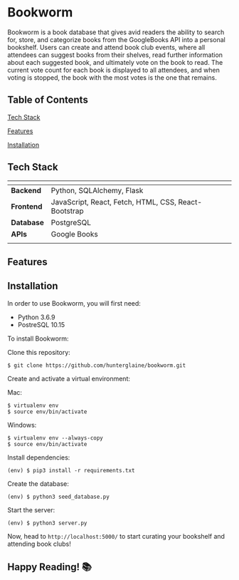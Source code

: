 Bookworm
======

Bookworm is a  book database that gives avid readers the ability to search for, store, and categorize books from the GoogleBooks API into a personal bookshelf. Users can create and attend book club events, where all attendees can suggest books from their shelves, read further information about each suggested book, and ultimately vote on the book to read. The current vote count for each book is displayed to all attendees, and when voting is stopped, the book with the most votes is the one that remains.

Table of Contents
------

[Tech Stack](#tech-stack)

[Features](#features)

[Installation](#installation)



Tech Stack
------

| <!-- -->    | <!-- -->    |
|:-------------|:-------------|
| **Backend**      | Python, SQLAlchemy, Flask |
| **Frontend**     | JavaScript, React, Fetch, HTML, CSS, React-Bootstrap |
| **Database**     | PostgreSQL |
| **APIs**         | Google Books |
| <!-- -->    | <!-- -->    |



Features
------



Installation
------
In order to use Bookworm, you will first need:
+ Python 3.6.9
+ PostreSQL 10.15

To install Bookworm:

Clone this repository:

```$ git clone https://github.com/hunterglaine/bookworm.git```

Create and activate a virtual environment:

Mac:

    $ virtualenv env
    $ source env/bin/activate

Windows:

    $ virtualenv env --always-copy
    $ source env/bin/activate

Install dependencies:

    (env) $ pip3 install -r requirements.txt

Create the database: 

    (env) $ python3 seed_database.py

Start the server:

    (env) $ python3 server.py

Now, head to `http://localhost:5000/` to start curating your bookshelf and attending book clubs!

## Happy Reading! 📚